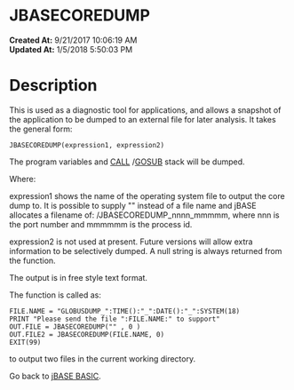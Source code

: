 # JBASECOREDUMP

**Created At:** 9/21/2017 10:06:19 AM  
**Updated At:** 1/5/2018 5:50:03 PM  


# Description

This is used as a diagnostic tool for applications, and allows a snapshot of the application to be dumped to an external file for later analysis. It takes the general form:

```
JBASECOREDUMP(expression1, expression2)
```

The program variables and [CALL](263580-call) /[GOSUB](276075-gosub) stack will be dumped.

Where:

expression1 shows the name of the operating system file to output the core dump to. It is possible to supply "" instead of a file name and jBASE allocates a filename of: /JBASECOREDUMP\_nnnn\_mmmmm, where nnn is the port number and mmmmmm is the process id.

expression2 is not used at present. Future versions will allow extra information to be selectively dumped. A null string is always returned from the function.

The output is in free style text format.

The function is called as:

```
FILE.NAME = "GLOBUSDUMP_":TIME():"_":DATE():"_":SYSTEM(18)
PRINT "Please send the file ":FILE.NAME:" to support"
OUT.FILE = JBASECOREDUMP("" , 0 )
OUT.FILE2 = JBASECOREDUMP(FILE.NAME, 0)
EXIT(99)
```

to output two files in the current working directory.



Go back to [jBASE BASIC](263498-jbase-basic).
